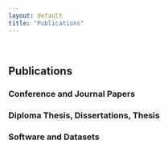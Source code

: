 ```yaml
---
layout: default
title: "Publications"
---
```


<br>

## Publications

### Conference and Journal Papers

<script src="https://bibbase.org/show?bib=https://ramonpereira.github.io/publications/ramon-publications.bib&jsonp=1"></script>

### Diploma Thesis, Dissertations, Thesis

<script src="https://bibbase.org/show?bib=https://ramonpereira.github.io/publications/ramon-others.bib&jsonp=1"></script>


### Software and Datasets

<script src="https://bibbase.org/show?bib=https://ramonpereira.github.io/publications/ramon-softwares-datasets.bib&jsonp=1"></script>
